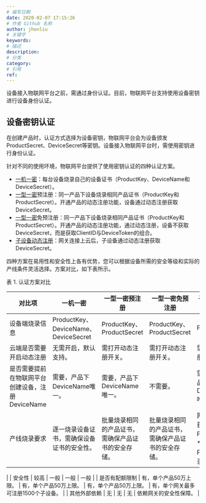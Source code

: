 ```yaml
---
# 编写日期
date: 2020-02-07 17:15:26
# 作者 Github 名称
author: jhonliu
# 关键字
keywords:
# 描述
description:
# 分类
category: 
# 引用
ref:
---
```

设备接入物联网平台之前，需通过身份认证。目前，物联网平台支持使用设备密钥进行设备身份认证。

## 设备密钥认证

在创建产品时，认证方式选择为设备密钥，物联网平台会为设备颁发ProductSecret、DeviceSecret等密钥。设备接入物联网平台时，需使用密钥进行身份认证。

针对不同的使用环境，物联网平台提供了使用密钥认证的四种认证方案。

+   [一机一密](https://www.alibabacloud.com/help/zh/doc-detail/74005.htm#task-n21-glp-wfb "一机一密认证方法，即预先为每个设备烧录其唯一的设备证书（ProductKey、DeviceName和DeviceSecret）。当设备与物联网平台建立连接时，物联网平台对其携带的设备证书信息进行认证。认证通过，物联网平台激活设备，设备与物联网平台间才可传输数据。")：每台设备烧录自己的设备证书（ProductKey、DeviceName和DeviceSecret）。
+   [一型一密](https://www.alibabacloud.com/help/zh/doc-detail/74006.htm#task-m1l-zqq-wfb "一型一密认证方式下，同一产品下所有设备可以烧录相同固件，包含相同的产品证书（ProductKey和ProductSecret）。设备发送激活请求时，物联网平台进行身份确认，认证通过，下发设备接入所需信息。")预注册：同一产品下设备烧录相同产品证书（ProductKey和ProductSecret）。开通产品的动态注册功能，设备通过动态注册获取DeviceSecret。
+   [一型一密](https://www.alibabacloud.com/help/zh/doc-detail/74006.htm#task-m1l-zqq-wfb "一型一密认证方式下，同一产品下所有设备可以烧录相同固件，包含相同的产品证书（ProductKey和ProductSecret）。设备发送激活请求时，物联网平台进行身份确认，认证通过，下发设备接入所需信息。")免预注册：同一产品下设备烧录相同产品证书（ProductKey和ProductSecret）。开通产品的动态注册功能，通过动态注册，设备不获取DeviceSecret，而是获取ClientID与DeviceToken的组合。
+   [子设备动态注册](https://www.alibabacloud.com/help/zh/doc-detail/89298.htm#section-xfq-zww-y2b)：网关连接上云后，子设备通过动态注册获取DeviceSecret。

四种方案在易用性和安全性上各有优势，您可以根据设备所需的安全等级和实际的产线条件灵活选择。方案对比，如下表所示。

表 1. 认证方案对比

| 对比项 | 一机一密 | 一型一密预注册 | 一型一密免预注册 | 子设备动态注册 |
| --- | --- | --- | --- | --- |
| 设备端烧录信息 | ProductKey、DeviceName、DeviceSecret | ProductKey、ProductSecret | ProductKey、ProductSecret | ProductKey |
| 云端是否需要开启动态注册 | 无需开启，默认支持。 | 需打开动态注册开关。 | 需打开动态注册开关。 | 需打开动态注册开关。 |
| 是否需要提前在物联网平台创建设备，注册DeviceName | 需要，产品下DeviceName唯一。 | 需要，产品下DeviceName唯一。 | 不需要。 | 需要，确保产品下DeviceName唯一。 |
| 产线烧录要求 | 逐一烧录设备证书，需确保设备证书的安全性。 | 批量烧录相同的产品证书，需确保产品证书的安全存储。 | 批量烧录相同的产品证书，需确保产品证书的安全存储。 | 网关可以本地获取子设备ProductKey。<br> * 将子设备ProductKey烧录在网关上。
 |
| 安全性 | 较高 | 一般 | 一般 | 一般 |
| 是否有配额限制 | 有，单个产品50万上限。 | 有，单个产品50万上限。 | 有，单个产品50万上限。 | 有，单个网关最多可注册1500个子设备。 |
| 其他外部依赖 | 无 | 无 | 无 | 依赖网关的安全性保障。 |
